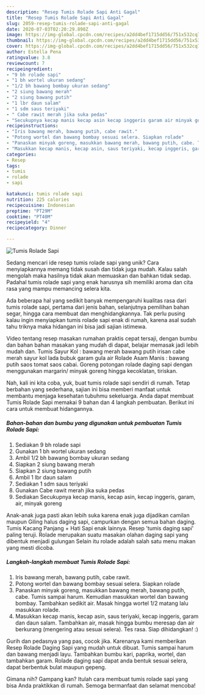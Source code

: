 ```yaml
---
description: "Resep Tumis Rolade Sapi Anti Gagal"
title: "Resep Tumis Rolade Sapi Anti Gagal"
slug: 2059-resep-tumis-rolade-sapi-anti-gagal
date: 2020-07-03T02:20:29.898Z
image: https://img-global.cpcdn.com/recipes/a2dd4bef1715dd56/751x532cq70/tumis-rolade-sapi-foto-resep-utama.jpg
thumbnail: https://img-global.cpcdn.com/recipes/a2dd4bef1715dd56/751x532cq70/tumis-rolade-sapi-foto-resep-utama.jpg
cover: https://img-global.cpcdn.com/recipes/a2dd4bef1715dd56/751x532cq70/tumis-rolade-sapi-foto-resep-utama.jpg
author: Estella Pena
ratingvalue: 3.8
reviewcount: 7
recipeingredient:
- "9 bh rolade sapi"
- "1 bh wortel ukuran sedang"
- "1/2 bh bawang bombay ukuran sedang"
- "2 siung bawang merah"
- "2 siung bawang putih"
- "1 lbr daun salam"
- "1 sdm saus teriyaki"
- " Cabe rawit merah jika suka pedas"
- "Secukupnya kecap manis kecap asin kecap inggeris garam air minyak goreng"
recipeinstructions:
- "Iris bawang merah, bawang putih, cabe rawit."
- "Potong wortel dan bawang bombay sesuai selera. Siapkan rolade"
- "Panaskan minyak goreng, masukkan bawang merah, bawang putih, cabe. Tumis sampai harum. Kemudian masukkan wortel dan bawang bombay. Tambahkan sedikit air. Masak hingga wortel 1/2 matang lalu masukkan rolade."
- "Masukkan kecap manis, kecap asin, saus teriyaki, kecap inggeris, garam dan daun salam. Tambahkan air, masak hingga bumbu meresap dan air berkurang (mengering atau sesuai selera). Tes rasa. Siap dihidangkan! :)"
categories:
- Resep
tags:
- tumis
- rolade
- sapi

katakunci: tumis rolade sapi 
nutrition: 225 calories
recipecuisine: Indonesian
preptime: "PT29M"
cooktime: "PT40M"
recipeyield: "4"
recipecategory: Dinner

---
```



![Tumis Rolade Sapi](https://img-global.cpcdn.com/recipes/a2dd4bef1715dd56/751x532cq70/tumis-rolade-sapi-foto-resep-utama.jpg)

Sedang mencari ide resep tumis rolade sapi yang unik? Cara menyiapkannya memang tidak susah dan tidak juga mudah. Kalau salah mengolah maka hasilnya tidak akan memuaskan dan bahkan tidak sedap. Padahal tumis rolade sapi yang enak harusnya sih memiliki aroma dan cita rasa yang mampu memancing selera kita.

Ada beberapa hal yang sedikit banyak mempengaruhi kualitas rasa dari tumis rolade sapi, pertama dari jenis bahan, selanjutnya pemilihan bahan segar, hingga cara membuat dan menghidangkannya. Tak perlu pusing kalau ingin menyiapkan tumis rolade sapi enak di rumah, karena asal sudah tahu triknya maka hidangan ini bisa jadi sajian istimewa.

Video tentang resep masakan rumahan praktis cepat tersaji, dengan bumbu dan bahan bahan masakan yang mudah di dapat, belajar memasak jadi lebih mudah dan. Tumis Sayur Kol : bawang merah bawang putih irisan cabe merah sayur kol lada bubuk garam gula air Rolade Asam Manis : bawang putih saos tomat saos cabai. Goreng potongan rolade daging sapi dengan menggunakan margarin/ minyak goreng hingga kecoklatan, tiriskan.


Nah, kali ini kita coba, yuk, buat tumis rolade sapi sendiri di rumah. Tetap berbahan yang sederhana, sajian ini bisa memberi manfaat untuk membantu menjaga kesehatan tubuhmu sekeluarga. Anda dapat membuat Tumis Rolade Sapi memakai 9 bahan dan 4 langkah pembuatan. Berikut ini cara untuk membuat hidangannya.

<!--inarticleads1-->

##### Bahan-bahan dan bumbu yang digunakan untuk pembuatan Tumis Rolade Sapi:

1. Sediakan 9 bh rolade sapi
1. Gunakan 1 bh wortel ukuran sedang
1. Ambil 1/2 bh bawang bombay ukuran sedang
1. Siapkan 2 siung bawang merah
1. Siapkan 2 siung bawang putih
1. Ambil 1 lbr daun salam
1. Sediakan 1 sdm saus teriyaki
1. Gunakan  Cabe rawit merah jika suka pedas
1. Sediakan Secukupnya kecap manis, kecap asin, kecap inggeris, garam, air, minyak goreng


Anak-anak juga pasti akan lebih suka karena enak juga dijadikan camilan maupun Giling halus daging sapi, campurkan dengan semua bahan daging. Tumis Kacang Panjang + Hati Sapi enak lainnya. Resep &#39;tumis daging sapi&#39; paling teruji. Rolade merupakan suatu masakan olahan daging sapi yang dibentuk menjadi gulungan Selain itu rolade adalah salah satu menu makan yang mesti dicoba. 

<!--inarticleads2-->

##### Langkah-langkah membuat Tumis Rolade Sapi:

1. Iris bawang merah, bawang putih, cabe rawit.
1. Potong wortel dan bawang bombay sesuai selera. Siapkan rolade
1. Panaskan minyak goreng, masukkan bawang merah, bawang putih, cabe. Tumis sampai harum. Kemudian masukkan wortel dan bawang bombay. Tambahkan sedikit air. Masak hingga wortel 1/2 matang lalu masukkan rolade.
1. Masukkan kecap manis, kecap asin, saus teriyaki, kecap inggeris, garam dan daun salam. Tambahkan air, masak hingga bumbu meresap dan air berkurang (mengering atau sesuai selera). Tes rasa. Siap dihidangkan! :)


Gurih dan pedasnya yang pas, cocok jika. Karenanya kami memberikan Resep Rolade Daging Sapi yang mudah untuk dibuat. Tumis sampai harum dan bawang menjadi layu. Tambahkan bumbu kari, paprika, wortel, dan tambahkan garam. Rolade daging sapi dapat anda bentuk sesuai selera, dapat berbentuk bulat maupun gepeng. 

Gimana nih? Gampang kan? Itulah cara membuat tumis rolade sapi yang bisa Anda praktikkan di rumah. Semoga bermanfaat dan selamat mencoba!
